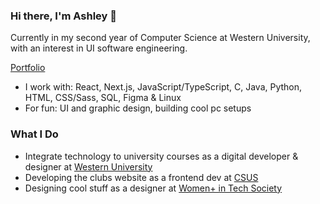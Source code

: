 ### Hi there, I'm Ashley 👋
Currently in my second year of Computer Science at Western University, with an interest in UI software engineering.

[Portfolio](https://ashleyoyewole.me)

- I work with: React, Next.js, JavaScript/TypeScript, C, Java, Python, HTML, CSS/Sass, SQL, Figma & Linux
- For fun: UI and graphic design, building cool pc setups
### What I Do
- Integrate technology to university courses as a digital developer & designer at [Western University](https://itrc.uwo.ca/)
- Developing the clubs website as a frontend dev at [CSUS](https://www.instagram.com/westerncsus/)
- Designing cool stuff as a designer at [Women+ in Tech Society](https://www.instagram.com/wits.uwo/)
